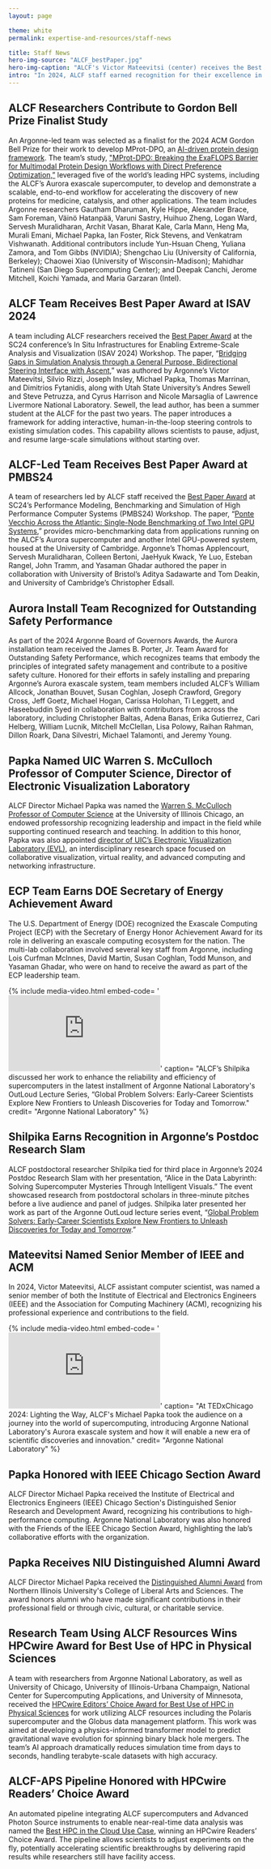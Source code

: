 ```yaml
---
layout: page

theme: white
permalink: expertise-and-resources/staff-news

title: Staff News
hero-img-source: "ALCF_bestPaper.jpg"
hero-img-caption: "ALCF's Victor Mateevitsi (center) receives the Best Paper award at the In Situ Infrastructures for Enabling Extreme-Scale Analysis and Visualization Workshop at SC24."
intro: "In 2024, ALCF staff earned recognition for their excellence in research, innovation, and advancing the use of HPC and AI for science."
---
```


## ALCF Researchers Contribute to Gordon Bell Prize Finalist Study

An Argonne-led team was selected as a finalist for the 2024 ACM Gordon Bell Prize for their work to develop MProt-DPO, an [AI-driven protein design framework](https://www.alcf.anl.gov/news/argonne-team-breaks-new-ground-ai-driven-protein-design). The team’s study, ["MProt-DPO: Breaking the ExaFLOPS Barrier for Multimodal Protein Design Workflows with Direct Preference Optimization,”](https://www.computer.org/csdl/proceedings-article/sc/2024/529100a074/21HUV88n1F6) leveraged five of the world’s leading HPC systems, including the ALCF’s Aurora exascale supercomputer, to develop and demonstrate a scalable, end-to-end workflow for accelerating the discovery of new proteins for medicine, catalysis, and other applications. The team includes Argonne researchers Gautham Dharuman, Kyle Hippe, Alexander Brace, Sam Foreman, Väinö Hatanpää, Varuni Sastry, Huihuo Zheng, Logan Ward, Servesh Muralidharan, Archit Vasan, Bharat Kale, Carla Mann, Heng Ma, Murali Emani, Michael Papka, Ian Foster, Rick Stevens, and Venkatram Vishwanath. Additional contributors include Yun-Hsuan Cheng, Yuliana Zamora, and Tom Gibbs (NVIDIA); Shengchao Liu (University of California, Berkeley); Chaowei Xiao (University of Wisconsin-Madison); Mahidhar Tatineni (San Diego Supercomputing Center); and Deepak Canchi, Jerome Mitchell, Koichi Yamada, and Maria Garzaran (Intel). 

## ALCF Team Receives Best Paper Award at ISAV 2024

A team including ALCF researchers received the [Best Paper Award](https://www.alcf.anl.gov/news/alcf-teams-receive-best-paper-awards-sc24-workshops) at the SC24 conference’s In Situ Infrastructures for Enabling Extreme-Scale Analysis and Visualization (ISAV 2024) Workshop. The paper, “[Bridging Gaps in Simulation Analysis through a General Purpose, Bidirectional Steering Interface with Ascent](https://doi.org/10.1109/SCW63240.2024.00119),” was authored by Argonne’s Victor Mateevitsi, Silvio Rizzi, Joseph Insley, Michael Papka, Thomas Marrinan, and Dimitrios Fytanidis, along with Utah State University’s Andres Sewell and Steve Petruzza, and Cyrus Harrison and Nicole Marsaglia of Lawrence Livermore National Laboratory. Sewell, the lead author, has been a summer student at the ALCF for the past two years. The paper introduces a framework for adding interactive, human-in-the-loop steering controls to existing simulation codes. This capability allows scientists to pause, adjust, and resume large-scale simulations without starting over.

## ALCF-Led Team Receives Best Paper Award at PMBS24

A team of researchers led by ALCF staff received the [Best Paper Award](https://www.alcf.anl.gov/news/alcf-teams-receive-best-paper-awards-sc24-workshops) at SC24’s Performance Modeling, Benchmarking and Simulation of High Performance Computer Systems (PMBS24) Workshop. The paper, “[Ponte Vecchio Across the Atlantic: Single-Node Benchmarking of Two Intel GPU Systems](https://doi.org/10.1109/SCW63240.2024.00184),” provides micro-benchmarking data from applications running on the ALCF’s Aurora supercomputer and another Intel GPU-powered system, housed at the University of Cambridge. Argonne’s Thomas Applencourt, Servesh Muralidharan, Colleen Bertoni, JaeHyuk Kwack, Ye Luo, Esteban Rangel, John Tramm, and Yasaman Ghadar authored the paper in collaboration with University of Bristol’s Aditya Sadawarte and Tom Deakin, and University of Cambridge’s Christopher Edsall.

## Aurora Install Team Recognized for Outstanding Safety Performance

As part of the 2024 Argonne Board of Governors Awards, the Aurora installation team received the James B. Porter, Jr. Team Award for Outstanding Safety Performance, which recognizes teams that embody the principles of integrated safety management and contribute to a positive safety culture. Honored for their efforts in safely installing and preparing Argonne’s Aurora exascale system, team members included ALCF’s William Allcock, Jonathan Bouvet, Susan Coghlan, Joseph Crawford, Gregory Cross, Jeff Goetz, Michael Hogan, Carissa Holohan, Ti Leggett, and Haseebuddin Syed in collaboration with contributors from across the laboratory, including Christopher Baltas, Adena Banas, Erika Gutierrez, Cari Helberg, William Lucnik, Mitchell McClellan, Lisa Polowy, Raihan Rahman, Dillon Roark, Dana Silvestri, Michael Talamonti, and Jeremy Young.

## Papka Named UIC Warren S. McCulloch Professor of Computer Science, Director of Electronic Visualization Laboratory

ALCF Director Michael Papka was named the [Warren S. McCulloch Professor of Computer Science](https://cs.uic.edu/news-stories/cs-establishes-the-warren-s-mcculloch-collegiate-professorships-of-computer-science/) at the University of Illinois Chicago, an endowed professorship recognizing leadership and impact in the field while supporting continued research and teaching. In addition to this honor, Papka was also appointed [director of UIC’s Electronic Visualization Laboratory (EVL)](https://cs.uic.edu/news-stories/michael-e-papka-named-director-of-uics-electronic-visualization-laboratory/), an interdisciplinary research space focused on collaborative visualization, virtual reality, and advanced computing and networking infrastructure.

## ECP Team Earns DOE Secretary of Energy Achievement Award

The U.S. Department of Energy (DOE) recognized the Exascale Computing Project (ECP) with the Secretary of Energy Honor Achievement Award for its role in delivering an exascale computing ecosystem for the nation. The multi-lab collaboration involved several key staff from Argonne, including Lois Curfman McInnes, David Martin, Susan Coghlan, Todd Munson, and Yasaman Ghadar, who were on hand to receive the award as part of the ECP leadership team.

{% include media-video.html
   embed-code= '<iframe src="https://www.youtube.com/embed/Q1tYaX-tpec?si=Zp0uj0dB5OBRWCuZ&start=700&end=1200" title="YouTube video player" frameborder="0" allow="accelerometer; autoplay; clipboard-write; encrypted-media; gyroscope; picture-in-picture; web-share" allowfullscreen></iframe>'
   caption= "ALCF’s Shilpika discussed her work to enhance the reliability and efficiency of supercomputers in the latest installment of Argonne National Laboratory's OutLoud Lecture Series, “Global Problem Solvers: Early-Career Scientists Explore New Frontiers to Unleash Discoveries for Today and Tomorrow."
   credit= "Argonne National Laboratory"
%}

## Shilpika Earns Recognition in Argonne’s Postdoc Research Slam

ALCF postdoctoral researcher Shilpika tied for third place in Argonne’s 2024 Postdoc Research Slam with her presentation, “Alice in the Data Labyrinth: Solving Supercomputer Mysteries Through Intelligent Visuals.” The event showcased research from postdoctoral scholars in three-minute pitches before a live audience and panel of judges. Shilpika later presented her work as part of the Argonne OutLoud lecture series event, “[Global Problem Solvers: Early-Career Scientists Explore New Frontiers to Unleash Discoveries for Today and Tomorrow](https://www.youtube.com/watch?v=Q1tYaX-tpec).”

## Mateevitsi Named Senior Member of IEEE and ACM

In 2024, Victor Mateevitsi, ALCF assistant computer scientist, was named a senior member of both the Institute of Electrical and Electronics Engineers (IEEE) and the Association for Computing Machinery (ACM), recognizing his professional experience and contributions to the field.

{% include media-video.html
   embed-code= '<iframe src="https://www.youtube.com/embed/fM3NOD2QgZw?si=8iXLkeoolPsQJdsr" title="YouTube video player" frameborder="0" allow="accelerometer; autoplay; clipboard-write; encrypted-media; gyroscope; picture-in-picture; web-share" allowfullscreen></iframe>'
   caption= "At TEDxChicago 2024: Lighting the Way, ALCF's Michael Papka took the audience on a journey into the world of supercomputing, introducing Argonne National Laboratory's Aurora exascale system and how it will enable a new era of scientific discoveries and innovation."
   credit= "Argonne National Laboratory"
%}

## Papka Honored with IEEE Chicago Section Award

ALCF Director Michael Papka received the Institute of Electrical and Electronics Engineers (IEEE) Chicago Section's Distinguished Senior Research and Development Award, recognizing his contributions to high-performance computing. Argonne National Laboratory was also honored with the Friends of the IEEE Chicago Section Award, highlighting the lab’s collaborative efforts with the organization.

## Papka Receives NIU Distinguished Alumni Award

ALCF Director Michael Papka received the [Distinguished Alumni Award](https://www.niu.edu/clas/about/awards/index.shtml) from Northern Illinois University's College of Liberal Arts and Sciences. The award honors alumni who have made significant contributions in their professional field or through civic, cultural, or charitable service.

## Research Team Using ALCF Resources Wins HPCwire Award for Best Use of HPC in Physical Sciences

A team with researchers from Argonne National Laboratory, as well as University of Chicago, University of Illinois-Urbana Champaign, National Center for Supercomputing Applications, and University of Minnesota, received the [HPCwire Editors’ Choice Award for Best Use of HPC in Physical Sciences](https://www.hpcwire.com/2024-readers-editors-choice-best-use-of-hpc-in-physical-sciences/) for work utilizing ALCF resources including the Polaris supercomputer and the Globus data management platform. This work was aimed at developing a physics-informed transformer model to predict gravitational wave evolution for spinning binary black hole mergers. The team’s AI approach dramatically reduces simulation time from days to seconds, handling terabyte-scale datasets with high accuracy.

## ALCF-APS Pipeline Honored with HPCwire Readers’ Choice Award

An automated pipeline integrating ALCF supercomputers and Advanced Photon Source instruments to enable near-real-time data analysis was named the [Best HPC in the Cloud Use Case](https://www.hpcwire.com/2024-readers-editors-choice-best-use-of-hpc-in-the-cloud-use-case/), winning an HPCwire Readers’ Choice Award. The pipeline allows scientists to adjust experiments on the fly, potentially accelerating scientific breakthroughs by delivering rapid results while researchers still have facility access.
